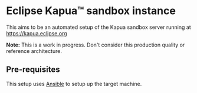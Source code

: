 # Eclipse Kapua™ sandbox instance

This aims to be an automated setup of the Kapua sandbox server running at https://kapua.eclipse.org

**Note:** This is a work in progress. Don't consider this production quality or reference architecture.

## Pre-requisites

This setup uses [Ansible](http://ansible.com "Ansible") to setup up the target machine.